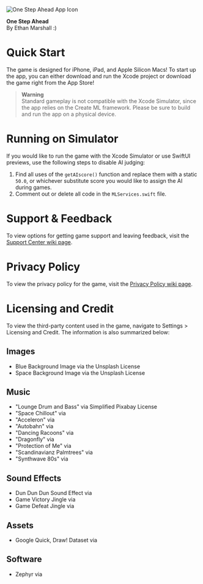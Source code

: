 ![One Step Ahead App Icon](https://user-images.githubusercontent.com/40375449/178131610-8551a5ed-1ab4-4d58-8e07-1e5d76b86769.png)

**One Step Ahead**<br>
By Ethan Marshall :)

# Quick Start
The game is designed for iPhone, iPad, and Apple Silicon Macs! To start up the app, you can either download and run the Xcode project or download the game right from the App Store!

> **Warning**<br>
> Standard gameplay is not compatible with the Xcode Simulator, since the app relies on the Create ML framework. Please be sure to build and run the app on a physical device.

# Running on Simulator
If you would like to run the game with the Xcode Simulator or use SwiftUI previews, use the following steps to disable AI judging:

1. Find all uses of the `getAIscore()` function and replace them with a static `50.0`, or whichever substitute score you would like to assign the AI during games.
2. Comment out or delete all code in the `MLServices.swift` file.

# Support & Feedback

To view options for getting game support and leaving feedback, visit the [Support Center wiki page](https://github.com/BaBingoBango/One-Step-Ahead/wiki/Support-Center).

# Privacy Policy

To view the privacy policy for the game, visit the [Privacy Policy wiki page](https://github.com/BaBingoBango/One-Step-Ahead/wiki/Privacy-Policy).

# Licensing and Credit
To view the third-party content used in the game, navigate to Settings > Licensing and Credit. The information is also summarized below:

## Images

- Blue Background Image via the Unsplash License
- Space Background Image via the Unsplash License

## Music

- "Lounge Drum and Bass" via Simplified Pixabay License
- "Space Chillout" via
- "Acceleron" via
- "Autobahn" via
- "Dancing Racoons" via
- "Dragonfly" via
- "Protection of Me" via
- "Scandinavianz Palmtrees" via
- "Synthwave 80s" via

## Sound Effects

- Dun Dun Dun Sound Effect via
- Game Victory Jingle via
- Game Defeat Jingle via

## Assets

- Google Quick, Draw! Dataset via

## Software

- Zephyr via
